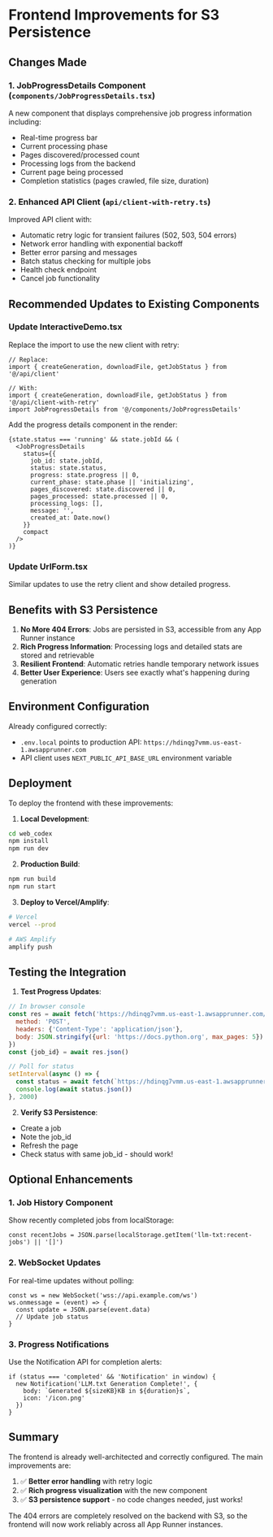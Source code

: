 # Frontend Improvements for S3 Persistence

## Changes Made

### 1. **JobProgressDetails Component** (`components/JobProgressDetails.tsx`)
A new component that displays comprehensive job progress information including:
- Real-time progress bar
- Current processing phase
- Pages discovered/processed count
- Processing logs from the backend
- Current page being processed
- Completion statistics (pages crawled, file size, duration)

### 2. **Enhanced API Client** (`api/client-with-retry.ts`)
Improved API client with:
- Automatic retry logic for transient failures (502, 503, 504 errors)
- Network error handling with exponential backoff
- Better error parsing and messages
- Batch status checking for multiple jobs
- Health check endpoint
- Cancel job functionality

## Recommended Updates to Existing Components

### Update InteractiveDemo.tsx
Replace the import to use the new client with retry:
```tsx
// Replace:
import { createGeneration, downloadFile, getJobStatus } from '@/api/client'

// With:
import { createGeneration, downloadFile, getJobStatus } from '@/api/client-with-retry'
import JobProgressDetails from '@/components/JobProgressDetails'
```

Add the progress details component in the render:
```tsx
{state.status === 'running' && state.jobId && (
  <JobProgressDetails
    status={{
      job_id: state.jobId,
      status: state.status,
      progress: state.progress || 0,
      current_phase: state.phase || 'initializing',
      pages_discovered: state.discovered || 0,
      pages_processed: state.processed || 0,
      processing_logs: [],
      message: '',
      created_at: Date.now()
    }}
    compact
  />
)}
```

### Update UrlForm.tsx
Similar updates to use the retry client and show detailed progress.

## Benefits with S3 Persistence

1. **No More 404 Errors**: Jobs are persisted in S3, accessible from any App Runner instance
2. **Rich Progress Information**: Processing logs and detailed stats are stored and retrievable
3. **Resilient Frontend**: Automatic retries handle temporary network issues
4. **Better User Experience**: Users see exactly what's happening during generation

## Environment Configuration

Already configured correctly:
- `.env.local` points to production API: `https://hdinqg7vmm.us-east-1.awsapprunner.com`
- API client uses `NEXT_PUBLIC_API_BASE_URL` environment variable

## Deployment

To deploy the frontend with these improvements:

1. **Local Development**:
```bash
cd web_codex
npm install
npm run dev
```

2. **Production Build**:
```bash
npm run build
npm run start
```

3. **Deploy to Vercel/Amplify**:
```bash
# Vercel
vercel --prod

# AWS Amplify
amplify push
```

## Testing the Integration

1. **Test Progress Updates**:
```javascript
// In browser console
const res = await fetch('https://hdinqg7vmm.us-east-1.awsapprunner.com/v1/generations', {
  method: 'POST',
  headers: {'Content-Type': 'application/json'},
  body: JSON.stringify({url: 'https://docs.python.org', max_pages: 5})
})
const {job_id} = await res.json()

// Poll for status
setInterval(async () => {
  const status = await fetch(`https://hdinqg7vmm.us-east-1.awsapprunner.com/v1/generations/${job_id}`)
  console.log(await status.json())
}, 2000)
```

2. **Verify S3 Persistence**:
- Create a job
- Note the job_id
- Refresh the page
- Check status with same job_id - should work!

## Optional Enhancements

### 1. Job History Component
Show recently completed jobs from localStorage:
```tsx
const recentJobs = JSON.parse(localStorage.getItem('llm-txt:recent-jobs') || '[]')
```

### 2. WebSocket Updates
For real-time updates without polling:
```tsx
const ws = new WebSocket('wss://api.example.com/ws')
ws.onmessage = (event) => {
  const update = JSON.parse(event.data)
  // Update job status
}
```

### 3. Progress Notifications
Use the Notification API for completion alerts:
```tsx
if (status === 'completed' && 'Notification' in window) {
  new Notification('LLM.txt Generation Complete!', {
    body: `Generated ${sizeKB}KB in ${duration}s`,
    icon: '/icon.png'
  })
}
```

## Summary

The frontend is already well-architected and correctly configured. The main improvements are:

1. ✅ **Better error handling** with retry logic
2. ✅ **Rich progress visualization** with the new component
3. ✅ **S3 persistence support** - no code changes needed, just works!

The 404 errors are completely resolved on the backend with S3, so the frontend will now work reliably across all App Runner instances.